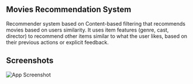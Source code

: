 
## Movies Recommendation System

Recommender system based on Content-based filtering that recommends movies based on users similarity.
It uses item features (genre, cast, director) to recommend other items similar to what the user likes, based on their previous actions or explicit feedback.


## Screenshots

![App Screenshot](https://github.com/mohit-choithwani/movies-recommender-system/blob/master/Capture.png?raw=true)

